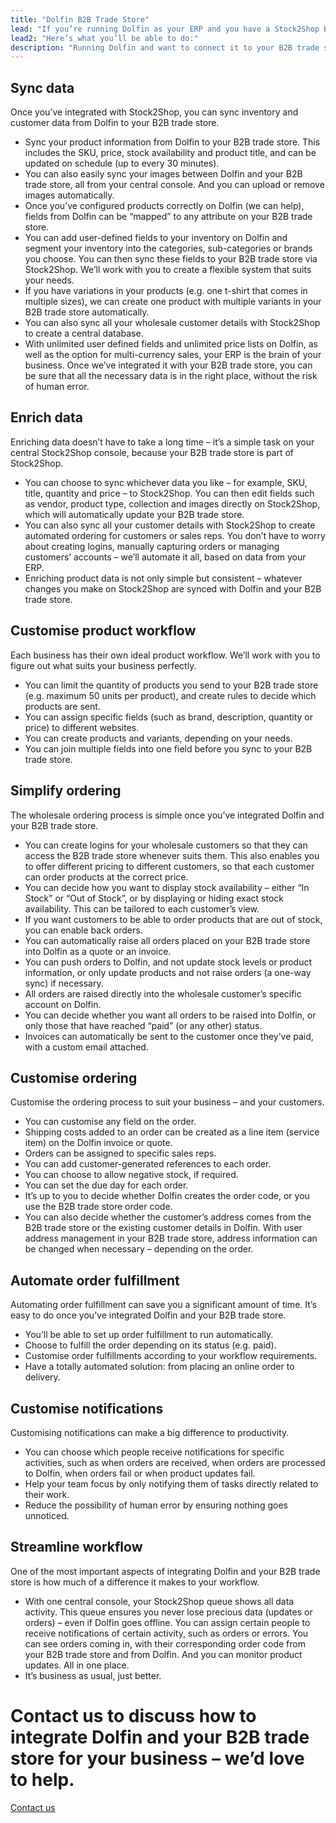 ```yaml
---
title: "Dolfin B2B Trade Store"
lead: "If you’re running Dolfin as your ERP and you have a Stock2Shop B2B trade store, we can easily integrate them with each other. The result? A Dolfin B2B trade store integration: a streamlined workflow and more efficient business."
lead2: "Here’s what you’ll be able to do:"
description: "Running Dolfin and want to connect it to your B2B trade store? A Dolfin B2B trade store integration can dramatically improve your workflow, making your business run more efficiently and saving you time - and money. Find out more!"
---
```


Sync data
---------

Once you’ve integrated with Stock2Shop, you can sync inventory and customer data from Dolfin to your B2B trade store.

*   Sync your product information from Dolfin to your B2B trade store. This includes the SKU, price, stock availability and product title, and can be updated on schedule (up to every 30 minutes).
*   You can also easily sync your images between Dolfin and your B2B trade store, all from your central console. And you can upload or remove images automatically.
*   Once you’ve configured products correctly on Dolfin (we can help), fields from Dolfin can be “mapped” to any attribute on your B2B trade store.
*   You can add user-defined fields to your inventory on Dolfin and segment your inventory into the categories, sub-categories or brands you choose. You can then sync these fields to your B2B trade store via Stock2Shop. We’ll work with you to create a flexible system that suits your needs.
*   If you have variations in your products (e.g. one t-shirt that comes in multiple sizes), we can create one product with multiple variants in your B2B trade store automatically.
*   You can also sync all your wholesale customer details with Stock2Shop to create a central database.
*   With unlimited user defined fields and unlimited price lists on Dolfin, as well as the option for multi-currency sales, your ERP is the brain of your business. Once we’ve integrated it with your B2B trade store, you can be sure that all the necessary data is in the right place, without the risk of human error.

Enrich data
-----------

Enriching data doesn’t have to take a long time – it’s a simple task on your central Stock2Shop console, because your B2B trade store is part of Stock2Shop.

*   You can choose to sync whichever data you like – for example, SKU, title, quantity and price – to Stock2Shop. You can then edit fields such as vendor, product type, collection and images directly on Stock2Shop, which will automatically update your B2B trade store.
*   You can also sync all your customer details with Stock2Shop to create automated ordering for customers or sales reps. You don’t have to worry about creating logins, manually capturing orders or managing customers’ accounts – we’ll automate it all, based on data from your ERP.
*   Enriching product data is not only simple but consistent – whatever changes you make on Stock2Shop are synced with Dolfin and your B2B trade store.

Customise product workflow
--------------------------

Each business has their own ideal product workflow. We’ll work with you to figure out what suits your business perfectly.

*   You can limit the quantity of products you send to your B2B trade store (e.g. maximum 50 units per product), and create rules to decide which products are sent.
*   You can assign specific fields (such as brand, description, quantity or price) to different websites.
*   You can create products and variants, depending on your needs.
*   You can join multiple fields into one field before you sync to your B2B trade store.

Simplify ordering
-----------------

The wholesale ordering process is simple once you’ve integrated Dolfin and your B2B trade store.

*   You can create logins for your wholesale customers so that they can access the B2B trade store whenever suits them. This also enables you to offer different pricing to different customers, so that each customer can order products at the correct price.
*   You can decide how you want to display stock availability – either “In Stock” or “Out of Stock”, or by displaying or hiding exact stock availability. This can be tailored to each customer’s view.
*   If you want customers to be able to order products that are out of stock, you can enable back orders.
*   You can automatically raise all orders placed on your B2B trade store into Dolfin as a quote or an invoice.
*   You can push orders to Dolfin, and not update stock levels or product information, or only update products and not raise orders (a one-way sync) if necessary.
*   All orders are raised directly into the wholesale customer’s specific account on Dolfin.
*   You can decide whether you want all orders to be raised into Dolfin, or only those that have reached “paid” (or any other) status.
*   Invoices can automatically be sent to the customer once they’ve paid, with a custom email attached.

Customise ordering
------------------

Customise the ordering process to suit your business – and your customers.

*   You can customise any field on the order.
*   Shipping costs added to an order can be created as a line item (service item) on the Dolfin invoice or quote.
*   Orders can be assigned to specific sales reps.
*   You can add customer-generated references to each order.
*   You can choose to allow negative stock, if required.
*   You can set the due day for each order.
*   It’s up to you to decide whether Dolfin creates the order code, or you use the B2B trade store order code.
*   You can also decide whether the customer’s address comes from the B2B trade store or the existing customer details in Dolfin. With user address management in your B2B trade store, address information can be changed when necessary – depending on the order.

Automate order fulfillment
--------------------------

Automating order fulfillment can save you a significant amount of time. It’s easy to do once you’ve integrated Dolfin and your B2B trade store.

*   You’ll be able to set up order fulfillment to run automatically.
*   Choose to fulfill the order depending on its status (e.g. paid).
*   Customise order fulfillments according to your workflow requirements.
*   Have a totally automated solution: from placing an online order to delivery.

Customise notifications
-----------------------

Customising notifications can make a big difference to productivity.

*   You can choose which people receive notifications for specific activities, such as when orders are received, when orders are processed to Dolfin, when orders fail or when product updates fail.
*   Help your team focus by only notifying them of tasks directly related to their work.
*   Reduce the possibility of human error by ensuring nothing goes unnoticed.

Streamline workflow
-------------------

One of the most important aspects of integrating Dolfin and your B2B trade store is how much of a difference it makes to your workflow.

*   With one central console, your Stock2Shop queue shows all data activity. This queue ensures you never lose precious data (updates or orders) – even if Dolfin goes offline. You can assign certain people to receive notifications of certain activity, such as orders or errors. You can see orders coming in, with their corresponding order code from your B2B trade store and from Dolfin. And you can monitor product updates. All in one place.
*   It’s business as usual, just better.

Contact us to discuss how to integrate Dolfin and your B2B trade store for your business – we’d love to help.
=============================================================================================================

[Contact us](/contact-us "Contact Stock2Shop")
